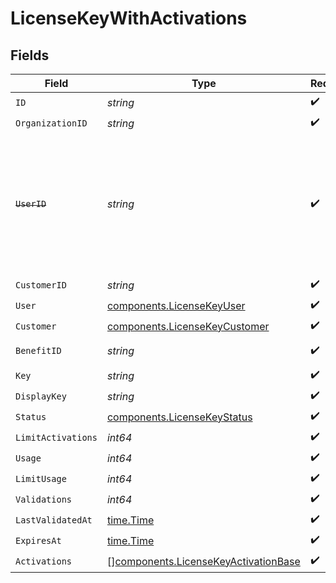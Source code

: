 # LicenseKeyWithActivations


## Fields

| Field                                                                                                                   | Type                                                                                                                    | Required                                                                                                                | Description                                                                                                             |
| ----------------------------------------------------------------------------------------------------------------------- | ----------------------------------------------------------------------------------------------------------------------- | ----------------------------------------------------------------------------------------------------------------------- | ----------------------------------------------------------------------------------------------------------------------- |
| `ID`                                                                                                                    | *string*                                                                                                                | :heavy_check_mark:                                                                                                      | N/A                                                                                                                     |
| `OrganizationID`                                                                                                        | *string*                                                                                                                | :heavy_check_mark:                                                                                                      | N/A                                                                                                                     |
| ~~`UserID`~~                                                                                                            | *string*                                                                                                                | :heavy_check_mark:                                                                                                      | : warning: ** DEPRECATED **: This will be removed in a future release, please migrate away from it as soon as possible. |
| `CustomerID`                                                                                                            | *string*                                                                                                                | :heavy_check_mark:                                                                                                      | N/A                                                                                                                     |
| `User`                                                                                                                  | [components.LicenseKeyUser](../../models/components/licensekeyuser.md)                                                  | :heavy_check_mark:                                                                                                      | N/A                                                                                                                     |
| `Customer`                                                                                                              | [components.LicenseKeyCustomer](../../models/components/licensekeycustomer.md)                                          | :heavy_check_mark:                                                                                                      | N/A                                                                                                                     |
| `BenefitID`                                                                                                             | *string*                                                                                                                | :heavy_check_mark:                                                                                                      | The benefit ID.                                                                                                         |
| `Key`                                                                                                                   | *string*                                                                                                                | :heavy_check_mark:                                                                                                      | N/A                                                                                                                     |
| `DisplayKey`                                                                                                            | *string*                                                                                                                | :heavy_check_mark:                                                                                                      | N/A                                                                                                                     |
| `Status`                                                                                                                | [components.LicenseKeyStatus](../../models/components/licensekeystatus.md)                                              | :heavy_check_mark:                                                                                                      | N/A                                                                                                                     |
| `LimitActivations`                                                                                                      | *int64*                                                                                                                 | :heavy_check_mark:                                                                                                      | N/A                                                                                                                     |
| `Usage`                                                                                                                 | *int64*                                                                                                                 | :heavy_check_mark:                                                                                                      | N/A                                                                                                                     |
| `LimitUsage`                                                                                                            | *int64*                                                                                                                 | :heavy_check_mark:                                                                                                      | N/A                                                                                                                     |
| `Validations`                                                                                                           | *int64*                                                                                                                 | :heavy_check_mark:                                                                                                      | N/A                                                                                                                     |
| `LastValidatedAt`                                                                                                       | [time.Time](https://pkg.go.dev/time#Time)                                                                               | :heavy_check_mark:                                                                                                      | N/A                                                                                                                     |
| `ExpiresAt`                                                                                                             | [time.Time](https://pkg.go.dev/time#Time)                                                                               | :heavy_check_mark:                                                                                                      | N/A                                                                                                                     |
| `Activations`                                                                                                           | [][components.LicenseKeyActivationBase](../../models/components/licensekeyactivationbase.md)                            | :heavy_check_mark:                                                                                                      | N/A                                                                                                                     |